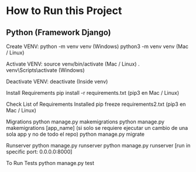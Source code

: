 # How to Run this Project #
## Python (Framework Django) ##

Create VENV:
python -m venv venv (Windows)
python3 -m venv venv (Mac / Linux)

Activate VENV:
source venv/bin/activate (Mac / Linux)
. venv\Scripts\activate (Windows)

Deactivate VENV:
deactivate (Inside venv)

Install Requirements
pip install -r requirements.txt (pip3 en Mac / Linux)

Check List of Requirements Installed
pip freeze requirements2.txt (pip3 en Mac / Linux)

Migrations
python manage.py makemigrations
python manage.py makemigrations [app_name] (si solo se requiere ejecutar un cambio de una sola app y no de todo el repo)
python manage.py migrate

Runserver
python manage.py runserver
python manage.py runserver [run in specific port: 0.0.0.0:8000]

To Run Tests
python manage.py test